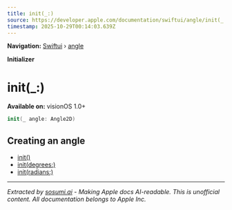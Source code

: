 ```yaml
---
title: init(_:)
source: https://developer.apple.com/documentation/swiftui/angle/init(_:)
timestamp: 2025-10-29T00:14:03.639Z
---
```


**Navigation:** [Swiftui](/documentation/swiftui) › [angle](/documentation/swiftui/angle)

**Initializer**

# init(_:)

**Available on:** visionOS 1.0+

```swift
init(_ angle: Angle2D)
```

## Creating an angle

- [init()](/documentation/swiftui/angle/init())
- [init(degrees:)](/documentation/swiftui/angle/init(degrees:))
- [init(radians:)](/documentation/swiftui/angle/init(radians:))

---

*Extracted by [sosumi.ai](https://sosumi.ai) - Making Apple docs AI-readable.*
*This is unofficial content. All documentation belongs to Apple Inc.*
